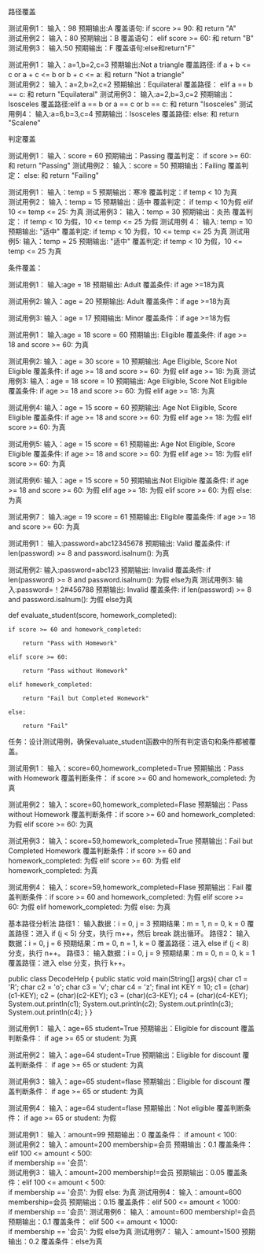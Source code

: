 路径覆盖

测试用例1：
输入：98
预期输出:A
覆盖语句:  if score >= 90:  和
        return "A"  
测试用例2：
输入：80
预期输出：B
覆盖语句： elif score >= 60:  和
        return "B" 
测试用例3：
输入:50
预期输出：F
覆盖语句:else和return"F"


测试用例1：
输入：a=1,b=2,c=3 
预期输出:Not a triangle
覆盖路径:  if a + b <= c or a + c <= b or b + c <= a:  和
        return "Not a triangle"   
测试用例2：
输入：a=2,b=2,c=2
预期输出：Equilateral
覆盖路径：  elif a == b == c:  和
        return "Equilateral"
测试用例3：
输入:a=2,b=3,c=2
预期输出：Isosceles
覆盖路径:elif a == b or a == c or b == c:  和
        return "Isosceles" 
测试用例4：
输入:a=6,b=3,c=4
预期输出：Isosceles
覆盖路径: else:  和
        return "Scalene"
		

判定覆盖


测试用例1：
输入：score = 60
预期输出：Passing
覆盖判定：  if score >= 60:  和
        return "Passing" 
测试用例2：
输入：score = 50
预期输出：Failing
覆盖判定： else:  和
        return "Failing"
 
 
 测试用例1：
 输入：temp = 5
 预期输出：寒冷
 覆盖判定：if temp < 10 为真  
 测试用例2：
 输入：temp = 15
 预期输出：适中
 覆盖判定： if temp < 10为假 elif 10 <= temp <= 25: 为真
 测试用例3：
 输入：temp = 30
 预期输出：炎热
 覆盖判定： if temp < 10 为假，10 <= temp <= 25 为假
测试用例 4：
输入: temp = 10
预期输出: "适中"
覆盖判定: if temp < 10 为假，10 <= temp <= 25 为真
测试用例5:
输入：temp = 25
预期输出: "适中"
覆盖判定: if temp < 10 为假，10 <= temp <= 25 为真

条件覆盖：

测试用例1：
输入:age = 18
预期输出: Adult
覆盖条件: if age >=18为真

测试用例2:
输入：age = 20
预期输出: Adult
覆盖条件：if age >=18为真

测试用例3:
输入：age = 17
预期输出: Minor
覆盖条件：if age >=18为假


测试用例1：
输入:age = 18 score = 60
预期输出: Eligible
覆盖条件: if age >= 18 and score >= 60:  为真

测试用例2:
输入：age = 30 score = 10
预期输出: Age Eligible, Score Not Eligible
覆盖条件: if age >= 18 and score >= 60:  为假 elif age >= 18:   为真
测试用例3:
输入：age = 18 score = 10
预期输出: Age Eligible, Score Not Eligible
覆盖条件: if age >= 18 and score >= 60:  为假 elif age >= 18:   为真

测试用例4:
输入：age = 15 score = 60
预期输出: Age Not Eligible, Score Eligible
覆盖条件: if age >= 18 and score >= 60: 为假  elif age >= 18:  为假     elif score >= 60: 为真

测试用例5:
输入：age = 15 score = 61
预期输出: Age Not Eligible, Score Eligible
覆盖条件: if age >= 18 and score >= 60: 为假  elif age >= 18:  为假     elif score >= 60: 为真

测试用例6:
输入：age = 15 score = 50
预期输出:Not Eligible
覆盖条件: if age >= 18 and score >= 60: 为假  elif age >= 18:  为假     elif score >= 60: 为假   else: 为真

测试用例7：
输入:age = 19 score = 61
预期输出: Eligible
覆盖条件: if age >= 18 and score >= 60:  为真





测试用例1：
输入:password=abc12345678
预期输出: Valid
覆盖条件:  if len(password) >= 8 and password.isalnum():  为真

测试用例2:
输入:password=abc123
预期输出: Invalid
覆盖条件:  if len(password) >= 8 and password.isalnum():  为假 else为真
测试用例3:
输入:password=！2#456788
预期输出: Invalid
覆盖条件:  if len(password) >= 8 and password.isalnum():  为假 else为真




def evaluate_student(score, homework_completed):  

    if score >= 60 and homework_completed:  

        return "Pass with Homework"  

    elif score >= 60:  

        return "Pass without Homework"  

    elif homework_completed:  

        return "Fail but Completed Homework"  

    else:  

        return "Fail"

任务：设计测试用例，确保evaluate_student函数中的所有判定语句和条件都被覆盖。

测试用例1：
输入：score=60,homework_completed=True
预期输出：Pass with Homework
覆盖判断条件： if score >= 60 and homework_completed:  为真

测试用例2：
输入：score=60,homework_completed=Flase
预期输出：Pass without Homework
覆盖判断条件：if score >= 60 and homework_completed:  为假  elif score >= 60:  为真

测试用例3：
输入：score=59,homework_completed=True
预期输出：Fail but Completed Homework
覆盖判断条件：if score >= 60 and homework_completed:  为假  elif score >= 60:  为假  elif homework_completed:  为真

测试用例4：
输入：score=59,homework_completed=Flase
预期输出：Fail
覆盖判断条件：if score >= 60 and homework_completed:  为假  elif score >= 60:  为假  elif homework_completed:  为假   else:  为真

基本路径分析法
路径1：
输入数据：i = 0, j = 3
预期结果：m = 1, n = 0, k = 0
覆盖路径：进入 if (j < 5) 分支，执行 m++，然后 break 跳出循环。
路径2：
输入数据：i = 0, j = 6
预期结果：m = 0, n = 1, k = 0
覆盖路径：进入 else if (j < 8) 分支，执行 n++。
路径3：
输入数据：i = 0, j = 9
预期结果：m = 0, n = 0, k = 1
覆盖路径：进入 else 分支，执行 k++。




public class DecodeHelp {
    public static void main(String[] args){
        char c1 = 'R';
        char c2 = 'o';
        char c3 = 'v';
        char c4 = 'z';
        final int KEY = 10;
        c1 = (char)(c1-KEY);
        c2 = (char)(c2-KEY);
        c3 = (char)(c3-KEY);
        c4 = (char)(c4-KEY);
        System.out.println(c1);
        System.out.println(c2);
        System.out.println(c3);
        System.out.println(c4);
    }
}





测试用例1：
输入：age=65 student=True
预期输出：Eligible for discount
覆盖判断条件： if age >= 65 or student:  为真

测试用例2：
输入：age=64 student=True
预期输出：Eligible for discount
覆盖判断条件： if age >= 65 or student:  为真

测试用例3：
输入：age=65 student=flase
预期输出：Eligible for discount
覆盖判断条件： if age >= 65 or student:  为真

测试用例4：
输入：age=64 student=flase
预期输出：Not eligible
覆盖判断条件： if age >= 65 or student:  为假




测试用例1：
输入：amount=99
预期输出：0
覆盖条件：  if amount < 100:  
测试用例2：
输入：amount=200 membership=会员
预期输出：0.1
覆盖条件：elif 100 <= amount < 500:  
        if membership == '会员':  
测试用例3：
输入：amount=200 membership!=会员
预期输出：0.05
覆盖条件：elif 100 <= amount < 500:  
        if membership == '会员':  为假     else:  为真
测试用例4：
输入：amount=600 membership=会员
预期输出：0.15
覆盖条件：elif 500 <= amount < 1000:  
        if membership == '会员': 
测试用例6：
输入：amount=600 membership!=会员
预期输出：0.1
覆盖条件： elif 500 <= amount < 1000:  
        if membership == '会员':  为假 else为真
测试用例7：
输入：amount=1500
预期输出：0.2
覆盖条件：else为真